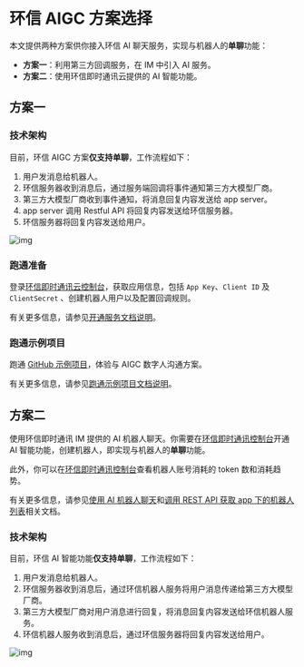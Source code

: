 # 环信 AIGC 方案选择

本文提供两种方案供你接入环信 AI 聊天服务，实现与机器人的**单聊**功能：

- **方案一**：利用第三方回调服务，在 IM 中引入 AI 服务。
- **方案二**：使用环信即时通讯云提供的 AI 智能功能。

## 方案一

### 技术架构

目前，环信 AIGC 方案**仅支持单聊**，工作流程如下：

1. 用户发消息给机器人。
2. 环信服务器收到消息后，通过服务端回调将事件通知第三方大模型厂商。
3. 第三方大模型厂商收到事件通知，将消息回复内容发送给 app server。
4. app server 调用 Restful API 将回复内容发送给环信服务器。
5. 环信服务器将回复内容发送给用户。

![img](@static/images/aigc/technical_architecture1.png)

### 跑通准备

登录[环信即时通讯云控制台](https://console.easemob.com/user/login)，获取应用信息，包括 `App Key`、`Client ID` 及 `ClientSecret` 、创建机器人用户以及配置回调规则。

有关更多信息，请参见[开通服务文档说明](aigc_use.html)。

### 跑通示例项目

跑通 [GitHub 示例项目](https://github.com/easemob/Easemob-AIGCService-Example)，体验与 AIGC 数字人沟通方案。

有关更多信息，请参见[跑通示例项目文档说明](aigc_run_through_demo.html)。

## 方案二

使用环信即时通讯 IM 提供的 AI 机器人聊天。你需要在[环信即时通讯控制台](https://console.easemob.com/user/login)开通 AI 智能功能，创建机器人，即实现与机器人的**单聊**功能。

此外，你可以在[环信即时通讯控制台](https://console.easemob.com/user/login)查看机器人账号消耗的 token 数和消耗趋势。

有关更多信息，请参见[使用 AI 机器人聊天](aigc_use.html)和[调用 REST API 获取 app 下的机器人列表](aigc_rest_api.html)相关文档。

### 技术架构

目前，环信 AI 智能功能**仅支持单聊**，工作流程如下：

1. 用户发消息给机器人。
2. 环信服务器收到消息后，通过环信机器人服务将用户消息传递给第三方大模型厂商。
3. 第三方大模型厂商对用户消息进行回复，将消息回复内容发送给环信机器人服务。
4. 环信机器人服务收到消息后，通过环信服务器将回复内容发送给用户。

![img](@static/images/aigc/technical_architecture2.png)


